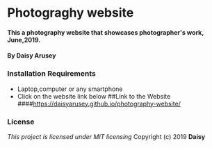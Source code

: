# Photograghy website
#### This a photography website that showcases photographer's work, June,2019.
#### By Daisy Arusey
### Installation Requirements
* Laptop,computer or any smartphone
* Click on the website link below
##Link to the Website
####https://daisyarusey.github.io/photography-website/
### License
*This project is licensed under MIT licensing*
Copyright (c) 2019 **Daisy**
